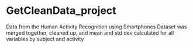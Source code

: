 # GetCleanData_project
Data from the Human Activity Recognition using Smartphones Dataset was merged together, cleaned up, and mean and std dev calculated for all variables by subject and activity
